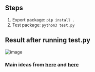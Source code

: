 ## Steps
1. Export package: `pip install .`
2. Test package: `python3 test.py`

## Result after running test.py
![image](https://github.com/user-attachments/assets/384d089e-932c-446b-9b77-d248e5eb2708)

### Main ideas from [here](https://pypi.org/project/setuptools-zig/) and [here](https://github.com/adamserafini/zaml)
